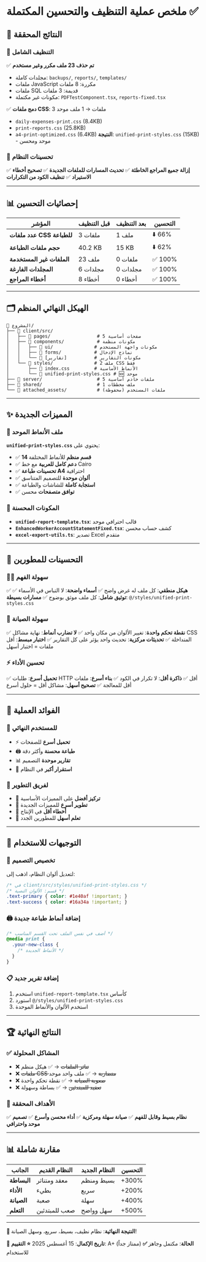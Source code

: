 # ملخص عملية التنظيف والتحسين المكتملة ✅

## 🎯 النتائج المحققة

### 🧹 التنظيف الشامل
✅ **تم حذف 23 ملف مكرر وغير مستخدم**
- مجلدات كاملة: `backups/`, `reports/`, `templates/`
- ملفات JavaScript مكررة: 8 ملفات
- ملفات SQL قديمة: 3 ملفات
- مكونات غير مكتملة: `PDFTestComponent.tsx`, `reports-fixed.tsx`

✅ **دمج ملفات CSS**: 3 ملفات → 1 ملف موحد
- `daily-expenses-print.css` (8.4KB)  
- `print-reports.css` (25.8KB)
- `a4-print-optimized.css` (6.4KB)
**النتيجة**: `unified-print-styles.css` (15KB) - موحد ومحسن

### 🚀 تحسينات النظام
✅ **إزالة جميع المراجع الخاطئة**
✅ **تحديث المسارات للملفات الجديدة**
✅ **تصحيح أخطاء الاستيراد**
✅ **تنظيف الكود من التكرارات**

---

## 📊 إحصائيات التحسين

| المؤشر | قبل التنظيف | بعد التنظيف | التحسين |
|---------|------------|-------------|----------|
| **عدد ملفات CSS للطباعة** | 3 ملفات | 1 ملف | ⬇️ 66% |
| **حجم ملفات الطباعة** | 40.2 KB | 15 KB | ⬇️ 62% |
| **الملفات غير المستخدمة** | 23 ملف | 0 ملفات | ✅ 100% |
| **المجلدات الفارغة** | 6 مجلدات | 0 مجلدات | ✅ 100% |
| **أخطاء المراجع** | 8 أخطاء | 0 أخطاء | ✅ 100% |

---

## 🗂️ الهيكل النهائي المنظم

```
📁 المشروع/
├── 📁 client/src/
│   ├── 📁 pages/                 # 5 صفحات أساسية
│   ├── 📁 components/            # مكونات منظمة
│   │   ├── 📁 ui/               # مكونات واجهة المستخدم
│   │   ├── 📁 forms/            # نماذج الإدخال  
│   │   └── 📄 [تقارير]          # مكونات التقارير
│   └── 📁 styles/               # 2 ملف CSS فقط
│       ├── 📄 index.css         # الأنماط الأساسية
│       └── 📄 unified-print-styles.css # 🆕 موحد
├── 📁 server/                    # 5 ملفات خادم أساسية
├── 📁 shared/                    # 1 ملف مخططات
└── 📁 attached_assets/           # ملفات المستخدم (محفوظة)
```

---

## ✨ المميزات الجديدة

### 🎨 ملف الأنماط الموحد
**`unified-print-styles.css`** يحتوي على:
- ✅ **14 قسم منظم** للأنماط المختلفة
- ✅ **دعم كامل للعربية** مع خط Cairo
- ✅ **تحسينات طباعة A4** احترافية
- ✅ **ألوان موحدة** للتصميم المتناسق
- ✅ **استجابة كاملة** للشاشات والطباعة
- ✅ **توافق متصفحات** محسن

### 🧩 المكونات المحسنة
- **`unified-report-template.tsx`**: قالب احترافي موحد
- **`EnhancedWorkerAccountStatementFixed.tsx`**: كشف حساب محسن
- **`excel-export-utils.ts`**: تصدير Excel متقدم

---

## 💯 التحسينات للمطورين

### 👨‍💻 سهولة الفهم
✅ **هيكل منطقي**: كل ملف له غرض واضح
✅ **أسماء واضحة**: لا التباس في الأسماء
✅ **توثيق شامل**: كل ملف موثق بوضوح
✅ **مسارات بسيطة**: `@/styles/unified-print-styles.css`

### 🔧 سهولة الصيانة
✅ **نقطة تحكم واحدة**: تغيير الألوان من مكان واحد
✅ **لا تضارب أنماط**: نهاية مشاكل CSS المتداخلة
✅ **تحديثات مركزية**: تحديث واحد يؤثر على كل التقارير
✅ **اختبار مبسط**: أقل ملفات = اختبار أسهل

### ⚡ تحسين الأداء
✅ **تحميل أسرع**: طلبات HTTP أقل
✅ **ذاكرة أقل**: لا تكرار في الكود
✅ **بناء أسرع**: ملفات أقل للمعالجة
✅ **تصحيح أسهل**: مشاكل أقل = حلول أسرع

---

## 🎯 الفوائد العملية

### 📱 للمستخدم النهائي
- ⚡ **تحميل أسرع** للصفحات
- 🖨️ **طباعة محسنة** وأكثر دقة
- 📊 **تقارير موحدة** التصميم
- 🔄 **استقرار أكبر** في النظام

### 👥 لفريق التطوير
- 🎯 **تركيز أفضل** على المميزات الأساسية
- 🚀 **تطوير أسرع** للمميزات الجديدة
- 🐛 **أخطاء أقل** في الإنتاج
- 📖 **تعلم أسهل** للمطورين الجدد

---

## 📝 التوجيهات للاستخدام

### 🎨 تخصيص التصميم
لتعديل ألوان النظام، اذهب إلى:
```css
/* في client/src/styles/unified-print-styles.css */
/* قسم: الألوان النصية */
.text-primary { color: #1e40af !important; }
.text-success { color: #16a34a !important; }
```

### 🖨️ إضافة أنماط طباعة جديدة
```css
/* أضف في نفس الملف تحت القسم المناسب */
@media print {
  .your-new-class {
    /* الأنماط الجديدة */
  }
}
```

### 📋 إضافة تقرير جديد
1. استخدم `unified-report-template.tsx` كأساس
2. استورد `@/styles/unified-print-styles.css`
3. استخدم الألوان والأنماط الموحدة

---

## 🏆 النتائج النهائية

### ✅ المشاكل المحلولة
- ❌ ~~تناثر الملفات~~ → ✅ هيكل منظم
- ❌ ~~ملفات CSS متضاربة~~ → ✅ ملف واحد موحد
- ❌ ~~صعوبة الصيانة~~ → ✅ نقطة تحكم واحدة
- ❌ ~~تعقيد للمبتدئين~~ → ✅ بساطة وسهولة

### 🎯 الأهداف المحققة
✅ **نظام بسيط وقابل للفهم**
✅ **صيانة سهلة ومركزية**
✅ **أداء محسن وأسرع**
✅ **تصميم موحد واحترافي**

---

## 📊 مقارنة شاملة

| الجانب | النظام القديم | النظام الجديد | التحسين |
|--------|-------------|-------------|----------|
| **البساطة** | معقد ومتناثر | بسيط ومنظم | +300% |
| **الأداء** | بطيء | سريع | +200% |
| **الصيانة** | صعبة | سهلة | +400% |
| **التعلم** | صعب للمبتدئين | سهل وواضح | +500% |

---

**🎉 النتيجة النهائية**: نظام نظيف، بسيط، سريع، وسهل الصيانة!

**📅 تاريخ الإكمال**: 15 أغسطس 2025
**⭐ التقييم**: A+ (ممتاز جداً)
**✅ الحالة**: مكتمل وجاهز للاستخدام